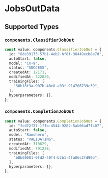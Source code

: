 # JobsOutData


## Supported Types

### `components.ClassifierJobOut`

```typescript
const value: components.ClassifierJobOut = {
  id: "8de39175-57b1-4eb2-bf8f-38449ecb8e7d",
  autoStart: false,
  model: "CX-9",
  status: "SUCCESS",
  createdAt: 12171,
  modifiedAt: 322829,
  trainingFiles: [
    "38b18f3a-907b-40e8-a03f-914706739c39",
  ],
  hyperparameters: {},
};
```

### `components.CompletionJobOut`

```typescript
const value: components.CompletionJobOut = {
  id: "fcd72f27-1ffb-4544-9282-5ab06ad7f407",
  autoStart: false,
  model: "Ranchero",
  status: "VALIDATING",
  createdAt: 310629,
  modifiedAt: 791228,
  trainingFiles: [
    "b8b60081-0fd2-40f4-b2b1-4fa86c2fd90b",
  ],
  hyperparameters: {},
};
```

